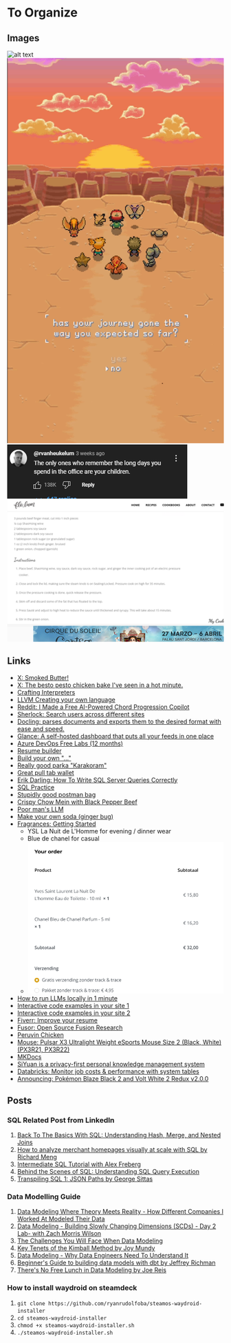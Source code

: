 # To Organize

## Images
![alt text](image.png)
![alt text](image-1.png)
![alt text](image-2.png)
![alt text](image-3.png)

## Links
- [X: Smoked Butter!](https://x.com/houseofthemuse_/status/1806751874869321927?s=46&t=MdcvRemepk9iORSI7gN0Pw)
- [X: The besto pesto chicken bake I've seen in a hot minute.](https://x.com/southdallasfood/status/1806077260715466778?s=46&t=MdcvRemepk9iORSI7gN0Pw)
- [Crafting Interpreters](https://craftinginterpreters.com/introduction.html?im-WMpannNK=3688284798460048776)
- [LLVM Creating your own language](https://llvm.org/docs/tutorial/)
- [Reddit: I Made a Free AI-Powered Chord Progression Copilot](https://www.reddit.com/r/Learnmusic/comments/1b435ro/i_made_a_free_aipowered_chord_progression_copilot/?rdt=50053)
- [Sherlock: Search users across different sites](https://github.com/sherlock-project/sherlock)
- [Docling: parses documents and exports them to the desired format with ease and speed.](https://github.com/DS4SD/docling)
- [Glance: A self-hosted dashboard that puts all your feeds in one place](https://github.com/glanceapp/glance)
- [Azure DevOps Free Labs (12 months)](https://www.azuredevopslabs.com/)
- [Resume builder](https://github.com/AmruthPillai/Reactive-Resume)
- [Build your own "..."](https://github.com/codecrafters-io/build-your-own-x)
- [Really good parka "Karakoram"](https://en.frizm.co.kr/product/karakoram-down-parka-005-orange/3768/category/24/display/1/)
- [Great pull tab wallet](https://bellroy.com/products/card-sleeve-wallet?color=hazelnut&material=leather&size=default#slide-5)
- [Erik Darling: How To Write SQL Server Queries Correctly](https://www.youtube.com/playlist?list=PLt4QZ-7lfQicw3rvSrJKr7lwiwDRvZ_kN)
- [SQL Practice](https://datalemur.com/)
- [Stupidly good postman bag](https://www.bleu-de-chauffe.com/en/men/689-postman-bag-eclair-m-cuba-libre-3700716008020.html)
- [Crispy Chow Mein with Black Pepper Beef](https://flolum.com/crispy-chow-mein-with-black-pepper-beef/)
- [Poor man's LLM](https://www.reddit.com/r/LocalLLaMA/comments/1hpg2e6/budget_aka_poor_man_local_llm/)
- [Make your own soda (ginger bug)](https://www.youtube.com/shorts/hJxmLto0pZQ)
- [Fragrances: Getting Started](https://www.reddit.com/r/fragrance/comments/58ugki/how_to_start_complete_beginner/)
  - YSL La Nuit de L'Homme for evening / dinner wear
  - Blue de chanel for casual
  - ![alt text](image-4.png)
- [How to run LLMs locally in 1 minute](https://x.com/dylan_ebert_/status/1876364896264474750?t=SNTjz9hryv_WxpTpe9JUow&s=19)
- [Interactive code examples in your site 1](https://github.com/nalgeon/codapi-js/blob/main/docs/html.md)
- [Interactive code examples in your site 2](https://codapi.org/)
- [Fiverr: Improve your resume](https://pro.fiverr.com/alexlouiserose/revise-your-engineering-resume-using-my-experience-as-a-tech-recruiter?utm_source=377295&utm_medium=cx_affiliate&utm_campaign=_bus-y&afp=&cxd_token=377295_37458721&show_join=true&ref_ctx_id=00f3bffbf13049a3802c2d3e95f5e97a&pckg_id=1&fiverr_choice=true&source=business_seller_page)
- [Fusor: Open Source Fusion Research](https://fusor.net/)
- [Peruvin Chicken](https://www.youtube.com/watch?v=rhIHkDY8zDk)
- [Mouse: Pulsar X3 Ultralight Weight eSports Mouse Size 2 (Black, White) (PX3R21, PX3R22)](https://ecommerce.datablitz.com.ph/collections/pulsar-x3-ultralight-weight-esports-mouse/products/pulsar-x3-ultralight-weight-esports-mouse-size-2-white-px3r22)
- [MKDocs](https://github.com/squidfunk/mkdocs-material)
- [SiYuan is a privacy-first personal knowledge management system](https://github.com/siyuan-note/siyuan)
- [Databricks: Monitor job costs & performance with system tables](https://docs.databricks.com/en/admin/system-tables/jobs-cost.html)
- [Announcing: Pokémon Blaze Black 2 and Volt White 2 Redux v2.0.0](https://www.reddit.com/r/PokemonROMhacks/comments/1hha3wp/announcing_pok%C3%A9mon_blaze_black_2_and_volt_white_2/?share_id=PfjS-E7lyFSSkSBI3Vxeq&utm_content=1&utm_medium=android_app&utm_name=androidcss&utm_source=share&utm_term=1)

## Posts

### SQL Related Post from LinkedIn
1. [Back To The Basics With SQL: Understanding Hash, Merge, and Nested Joins](https://lnkd.in/gh93t-c4)
2. [How to analyze merchant homepages visually at scale with SQL by Richard Meng](https://lnkd.in/eEpXFgUJ)
3. [Intermediate SQL Tutorial with Alex Freberg](https://lnkd.in/ep26nmmQ)
4. [Behind the Scenes of SQL: Understanding SQL Query Execution](https://lnkd.in/ejeW6gut)
5. [Transpiling SQL 1: JSON Paths by George Sittas](https://lnkd.in/gDEtwaC6)

### Data Modelling Guide
1. [Data Modeling Where Theory Meets Reality - How Different Companies I Worked At Modeled Their Data](https://lnkd.in/ekZvqqfe)
2. [Data Modeling - Building Slowly Changing Dimensions (SCDs) - Day 2 Lab- with Zach Morris Wilson](https://lnkd.in/g7PAWd8M)
3. [The Challenges You Will Face When Data Modeling](https://lnkd.in/gd5CQrZs)
4. [Key Tenets of the Kimball Method by Joy Mundy](https://lnkd.in/eDW9nVmY)
5. [Data Modeling - Why Data Engineers Need To Understand It](https://lnkd.in/gCvpMYhP)
6. [Beginner's Guide to building data models with dbt by Jeffrey Richman](https://lnkd.in/gUditV98)
7. [There's No Free Lunch in Data Modeling by Joe Reis](https://lnkd.in/ezN5-Ep9)

### How to install waydroid on steamdeck
1. `git clone https://github.com/ryanrudolfoba/steamos-waydroid-installer`
2. `cd steamos-waydroid-installer`
3. `chmod +x steamos-waydroid-installer.sh`
4. `./steamos-waydroid-installer.sh`
